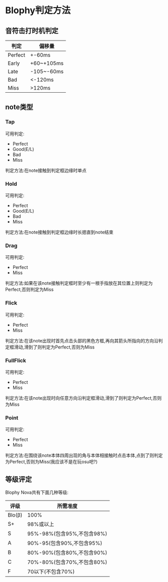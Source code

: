 # Blophy判定方法

## 音符击打时机判定

| 判定      | 偏移量        |
|---------|------------|
| Perfect | +-60ms     |
| Early   | +60~+105ms |
| Late    | -105~-60ms |
| Bad     | <-120ms    |
| Miss    | >120ms     |     

## note类型

### Tap

可用判定:

- Perfect
- Good(E/L)
- Bad
- Miss

判定方法:在note接触到判定框边缘时单点

### Hold

可用判定:

- Perfect
- Good(E/L)
- Bad
- Miss

判定方法:在note接触到判定框边缘时长摁直到note结束

### Drag

可用判定:

- Perfect
- Miss

判定方法:如果在该note接触判定框时至少有一根手指放在其位置上则判定为Perfect,否则判定为Miss

### Flick

可用判定:

- Perfect
- Miss

判定方法:在该note出现时首先点击头部的黑色方框,再向其箭头所指向的方向沿判定框滑动,滑到了则判定为Perfect,否则为Miss

### FullFlick

可用判定:

- Perfect
- Miss

判定方法:在该note出现时向任意方向沿判定框滑动,滑到了则判定为Perfect,否则为Miss

### Point

可用判定:

- Perfect
- Miss

判定方法:在围绕该note本体四周出现的角与本体相接触时点击本体,点到了则判定为Perfect,否则为Miss(我应该不是在玩osu吧?)

## 等级评定

Blophy Nova共有下面几种等级:

| 评级     | 所需准度                  |
|--------|-----------------------|
| Blo(β) | 100%                  |
| S+     | 98%或以上                |
| S      | 95%-98%(包含95%,不包含98%) |
| A      | 90%-95(包含90%,不包含95%)  |
| B      | 80%-90%(包含80%,不包含90%) |
| C      | 70%-80%(包含70%,不包含80%) |
| F      | 70以下(不包含70%)          |